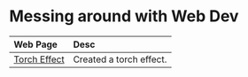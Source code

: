 # Messing around with Web Dev

| Web Page                           | Desc                    |
| :--------------------------------- | :---------------------- |
| [Torch Effect](web_dev/other.html) | Created a torch effect. |
